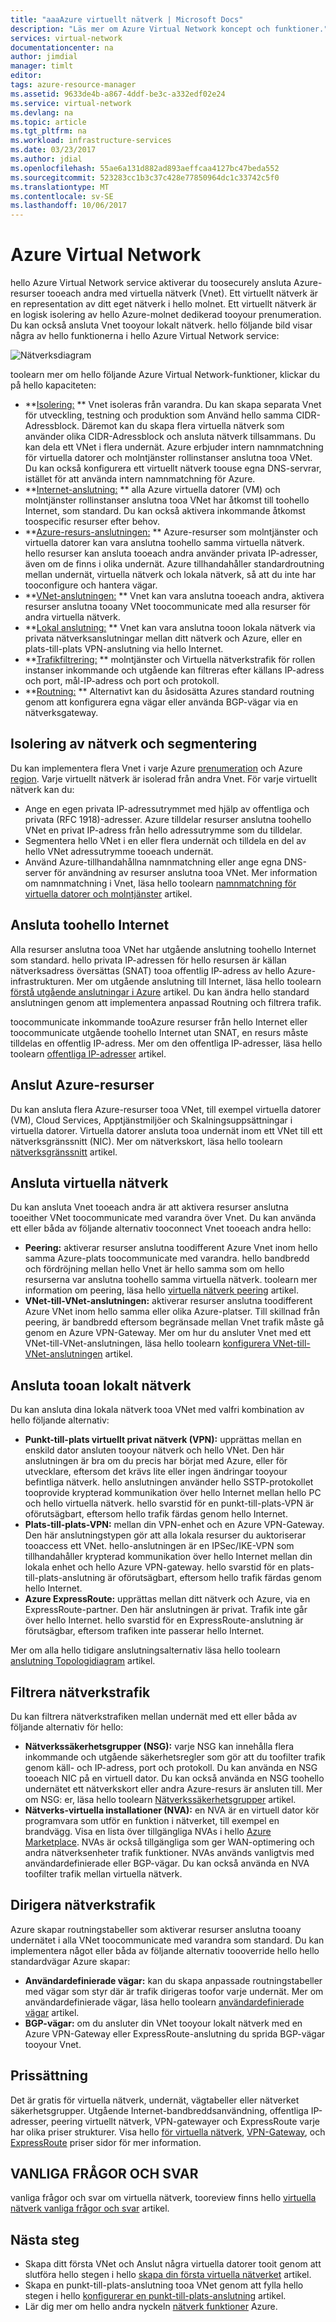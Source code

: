 ```yaml
---
title: "aaaAzure virtuellt nätverk | Microsoft Docs"
description: "Läs mer om Azure Virtual Network koncept och funktioner."
services: virtual-network
documentationcenter: na
author: jimdial
manager: timlt
editor: 
tags: azure-resource-manager
ms.assetid: 9633de4b-a867-4ddf-be3c-a332edf02e24
ms.service: virtual-network
ms.devlang: na
ms.topic: article
ms.tgt_pltfrm: na
ms.workload: infrastructure-services
ms.date: 03/23/2017
ms.author: jdial
ms.openlocfilehash: 55ae6a131d882ad893aeffcaa4127bc47beda552
ms.sourcegitcommit: 523283cc1b3c37c428e77850964dc1c33742c5f0
ms.translationtype: MT
ms.contentlocale: sv-SE
ms.lasthandoff: 10/06/2017
---
```

# <a name="azure-virtual-network"></a>Azure Virtual Network

hello Azure Virtual Network service aktiverar du toosecurely ansluta Azure-resurser tooeach andra med virtuella nätverk (Vnet). Ett virtuellt nätverk är en representation av ditt eget nätverk i hello molnet. Ett virtuellt nätverk är en logisk isolering av hello Azure-molnet dedikerad tooyour prenumeration. Du kan också ansluta Vnet tooyour lokalt nätverk. hello följande bild visar några av hello funktionerna i hello Azure Virtual Network service:

![Nätverksdiagram](./media/virtual-networks-overview/virtual-network-overview.png)

toolearn mer om hello följande Azure Virtual Network-funktioner, klickar du på hello kapaciteten:
- **[Isolering:](#isolation) ** Vnet isoleras från varandra. Du kan skapa separata Vnet för utveckling, testning och produktion som Använd hello samma CIDR-Adressblock. Däremot kan du skapa flera virtuella nätverk som använder olika CIDR-Adressblock och ansluta nätverk tillsammans. Du kan dela ett VNet i flera undernät. Azure erbjuder intern namnmatchning för virtuella datorer och molntjänster rollinstanser anslutna tooa VNet. Du kan också konfigurera ett virtuellt nätverk toouse egna DNS-servrar, istället för att använda intern namnmatchning för Azure.
- **[Internet-anslutning:](#internet) ** alla Azure virtuella datorer (VM) och molntjänster rollinstanser anslutna tooa VNet har åtkomst till toohello Internet, som standard. Du kan också aktivera inkommande åtkomst toospecific resurser efter behov.
- **[Azure-resurs-anslutningen:](#within-vnet) ** Azure-resurser som molntjänster och virtuella datorer kan vara anslutna toohello samma virtuella nätverk. hello resurser kan ansluta tooeach andra använder privata IP-adresser, även om de finns i olika undernät. Azure tillhandahåller standardroutning mellan undernät, virtuella nätverk och lokala nätverk, så att du inte har tooconfigure och hantera vägar.
- **[VNet-anslutningen:](#connect-vnets) ** Vnet kan vara anslutna tooeach andra, aktivera resurser anslutna tooany VNet toocommunicate med alla resurser för andra virtuella nätverk.
- **[Lokal anslutning:](#connect-on-premises) ** Vnet kan vara anslutna tooon lokala nätverk via privata nätverksanslutningar mellan ditt nätverk och Azure, eller en plats-till-plats VPN-anslutning via hello Internet.
- **[Trafikfiltrering:](#filtering) ** molntjänster och Virtuella nätverkstrafik för rollen instanser inkommande och utgående kan filtreras efter källans IP-adress och port, mål-IP-adress och port och protokoll.
- **[Routning:](#routing) ** Alternativt kan du åsidosätta Azures standard routning genom att konfigurera egna vägar eller använda BGP-vägar via en nätverksgateway.

## <a name = "isolation"></a>Isolering av nätverk och segmentering

Du kan implementera flera Vnet i varje Azure [prenumeration](../azure-glossary-cloud-terminology.md?toc=%2fazure%2fvirtual-network%2ftoc.json#subscription) och Azure [region](../azure-glossary-cloud-terminology.md?toc=%2fazure%2fvirtual-network%2ftoc.json#region). Varje virtuellt nätverk är isolerad från andra Vnet. För varje virtuellt nätverk kan du:
- Ange en egen privata IP-adressutrymmet med hjälp av offentliga och privata (RFC 1918)-adresser. Azure tilldelar resurser anslutna toohello VNet en privat IP-adress från hello adressutrymme som du tilldelar.
- Segmentera hello VNet i en eller flera undernät och tilldela en del av hello VNet adressutrymme tooeach undernät.
- Använd Azure-tillhandahållna namnmatchning eller ange egna DNS-server för användning av resurser anslutna tooa VNet. Mer information om namnmatchning i Vnet, läsa hello toolearn [namnmatchning för virtuella datorer och molntjänster](virtual-networks-name-resolution-for-vms-and-role-instances.md) artikel.

## <a name = "internet"></a>Ansluta toohello Internet
Alla resurser anslutna tooa VNet har utgående anslutning toohello Internet som standard. hello privata IP-adressen för hello resursen är källan nätverksadress översättas (SNAT) tooa offentlig IP-adress av hello Azure-infrastrukturen. Mer om utgående anslutning till Internet, läsa hello toolearn [förstå utgående anslutningar i Azure](..\load-balancer\load-balancer-outbound-connections.md?toc=%2fazure%2fvirtual-network%2ftoc.json#standalone-vm-with-no-instance-level-public-ip-address) artikel. Du kan ändra hello standard anslutningen genom att implementera anpassad Routning och filtrera trafik.

toocommunicate inkommande tooAzure resurser från hello Internet eller toocommunicate utgående toohello Internet utan SNAT, en resurs måste tilldelas en offentlig IP-adress. Mer om den offentliga IP-adresser, läsa hello toolearn [offentliga IP-adresser](virtual-network-public-ip-address.md) artikel.

## <a name="within-vnet"></a>Anslut Azure-resurser
Du kan ansluta flera Azure-resurser tooa VNet, till exempel virtuella datorer (VM), Cloud Services, Apptjänstmiljöer och Skalningsuppsättningar i virtuella datorer. Virtuella datorer ansluta tooa undernät inom ett VNet till ett nätverksgränssnitt (NIC). Mer om nätverkskort, läsa hello toolearn [nätverksgränssnitt](virtual-network-network-interface.md) artikel.

## <a name="connect-vnets"></a>Ansluta virtuella nätverk

Du kan ansluta Vnet tooeach andra är att aktivera resurser anslutna tooeither VNet toocommunicate med varandra över Vnet. Du kan använda ett eller båda av följande alternativ tooconnect Vnet tooeach andra hello:
- **Peering:** aktiverar resurser anslutna toodifferent Azure Vnet inom hello samma Azure-plats toocommunicate med varandra. hello bandbredd och fördröjning mellan hello Vnet är hello samma som om hello resurserna var anslutna toohello samma virtuella nätverk. toolearn mer information om peering, läsa hello [virtuella nätverk peering](virtual-network-peering-overview.md) artikel.
- **VNet-till-VNet-anslutningen:** aktiverar resurser anslutna toodifferent Azure VNet inom hello samma eller olika Azure-platser. Till skillnad från peering, är bandbredd eftersom begränsade mellan Vnet trafik måste gå genom en Azure VPN-Gateway. Mer om hur du ansluter Vnet med ett VNet-till-VNet-anslutningen, läsa hello toolearn [konfigurera VNet-till-VNet-anslutningen](../vpn-gateway/vpn-gateway-howto-vnet-vnet-resource-manager-portal.md?toc=%2fazure%2fvirtual-network%2ftoc.json) artikel.

## <a name="connect-on-premises"></a>Ansluta tooan lokalt nätverk

Du kan ansluta dina lokala nätverk tooa VNet med valfri kombination av hello följande alternativ:
- **Punkt-till-plats virtuellt privat nätverk (VPN):** upprättas mellan en enskild dator ansluten tooyour nätverk och hello VNet. Den här anslutningen är bra om du precis har börjat med Azure, eller för utvecklare, eftersom det krävs lite eller ingen ändringar tooyour befintliga nätverk. hello anslutningen använder hello SSTP-protokollet tooprovide krypterad kommunikation över hello Internet mellan hello PC och hello virtuella nätverk. hello svarstid för en punkt-till-plats-VPN är oförutsägbart, eftersom hello trafik färdas genom hello Internet.
- **Plats-till-plats-VPN:** mellan din VPN-enhet och en Azure VPN-Gateway. Den här anslutningstypen gör att alla lokala resurser du auktoriserar tooaccess ett VNet. hello-anslutningen är en IPSec/IKE-VPN som tillhandahåller krypterad kommunikation över hello Internet mellan din lokala enhet och hello Azure VPN-gateway. hello svarstid för en plats-till-plats-anslutning är oförutsägbart, eftersom hello trafik färdas genom hello Internet.
- **Azure ExpressRoute:** upprättas mellan ditt nätverk och Azure, via en ExpressRoute-partner. Den här anslutningen är privat. Trafik inte går över hello Internet. hello svarstid för en ExpressRoute-anslutning är förutsägbar, eftersom trafiken inte passerar hello Internet.

Mer om alla hello tidigare anslutningsalternativ läsa hello toolearn [anslutning Topologidiagram](../vpn-gateway/vpn-gateway-about-vpngateways.md?toc=%2fazure%2fvirtual-network%2ftoc.json#diagrams) artikel.

## <a name="filtering"></a>Filtrera nätverkstrafik
Du kan filtrera nätverkstrafiken mellan undernät med ett eller båda av följande alternativ för hello:
- **Nätverkssäkerhetsgrupper (NSG):** varje NSG kan innehålla flera inkommande och utgående säkerhetsregler som gör att du toofilter trafik genom käll- och IP-adress, port och protokoll. Du kan använda en NSG tooeach NIC på en virtuell dator. Du kan också använda en NSG toohello undernätet ett nätverkskort eller andra Azure-resurs är ansluten till. Mer om NSG: er, läsa hello toolearn [Nätverkssäkerhetsgrupper](virtual-networks-nsg.md) artikel.
- **Nätverks-virtuella installationer (NVA):** en NVA är en virtuell dator kör programvara som utför en funktion i nätverket, till exempel en brandvägg. Visa en lista över tillgängliga NVAs i hello [Azure Marketplace](https://azuremarketplace.microsoft.com/marketplace/apps/category/networking?page=1&subcategories=appliances). NVAs är också tillgängliga som ger WAN-optimering och andra nätverksenheter trafik funktioner. NVAs används vanligtvis med användardefinierade eller BGP-vägar. Du kan också använda en NVA toofilter trafik mellan virtuella nätverk.

## <a name="routing"></a>Dirigera nätverkstrafik

Azure skapar routningstabeller som aktiverar resurser anslutna tooany undernätet i alla VNet toocommunicate med varandra som standard. Du kan implementera något eller båda av följande alternativ toooverride hello hello standardvägar Azure skapar:
- **Användardefinierade vägar:** kan du skapa anpassade routningstabeller med vägar som styr där är trafik dirigeras toofor varje undernät. Mer om användardefinierade vägar, läsa hello toolearn [användardefinierade vägar](virtual-networks-udr-overview.md) artikel.
- **BGP-vägar:** om du ansluter din VNet tooyour lokalt nätverk med en Azure VPN-Gateway eller ExpressRoute-anslutning du sprida BGP-vägar tooyour Vnet.

## <a name="pricing"></a>Prissättning

Det är gratis för virtuella nätverk, undernät, vägtabeller eller nätverket säkerhetsgrupper. Utgående Internet-bandbreddsanvändning, offentliga IP-adresser, peering virtuellt nätverk, VPN-gatewayer och ExpressRoute varje har olika priser strukturer. Visa hello [för virtuella nätverk](https://azure.microsoft.com/pricing/details/virtual-network), [VPN-Gateway](https://azure.microsoft.com/pricing/details/vpn-gateway), och [ExpressRoute](https://azure.microsoft.com/pricing/details/expressroute) priser sidor för mer information.

## <a name="faq"></a>VANLIGA FRÅGOR OCH SVAR

vanliga frågor och svar om virtuella nätverk, tooreview finns hello [virtuella nätverk vanliga frågor och svar](virtual-networks-faq.md) artikel.


## <a name="next-steps"></a>Nästa steg

- Skapa ditt första VNet och Anslut några virtuella datorer tooit genom att slutföra hello stegen i hello [skapa din första virtuella nätverket](virtual-network-get-started-vnet-subnet.md) artikel.
- Skapa en punkt-till-plats-anslutning tooa VNet genom att fylla hello stegen i hello [konfigurerar en punkt-till-plats-anslutning](../vpn-gateway/vpn-gateway-howto-point-to-site-resource-manager-portal.md?toc=%2fazure%2fvirtual-network%2ftoc.json) artikel.
- Lär dig mer om hello andra nyckeln [nätverk funktioner](../networking/networking-overview.md?toc=%2fazure%2fvirtual-network%2ftoc.json) Azure.
